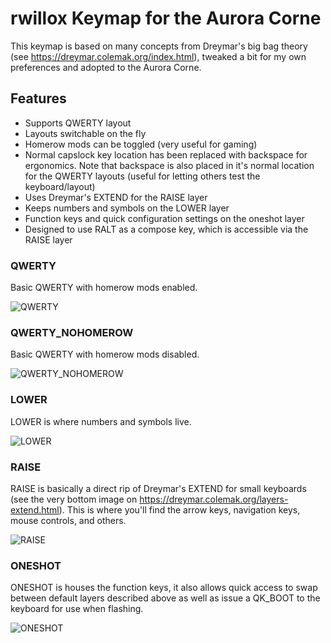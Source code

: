 # rwillox Keymap for the Aurora Corne

This keymap is based on many concepts from Dreymar's big bag theory (see https://dreymar.colemak.org/index.html), tweaked a bit for my own preferences and adopted to the Aurora Corne.

## Features

- Supports QWERTY layout
- Layouts switchable on the fly
- Homerow mods can be toggled (very useful for gaming)
- Normal capslock key location has been replaced with backspace for ergonomics. Note that backspace is also placed in it's normal location for the QWERTY layouts (useful for letting others test the keyboard/layout)
- Uses Dreymar's EXTEND for the RAISE layer
- Keeps numbers and symbols on the LOWER layer
- Function keys and quick configuration settings on the oneshot layer
- Designed to use RALT as a compose key, which is accessible via the RAISE layer

### QWERTY

Basic QWERTY with homerow mods enabled.

![QWERTY](https://i.imgur.com/NwIF3zJ.png)

### QWERTY_NOHOMEROW

Basic QWERTY with homerow mods disabled.

![QWERTY_NOHOMEROW](https://i.imgur.com/2C1IGrX.png)


### LOWER

LOWER is where numbers and symbols live.

![LOWER](https://i.imgur.com/HabJ4hv.png)

### RAISE

RAISE is basically a direct rip of Dreymar's EXTEND for small keyboards (see the very bottom image on https://dreymar.colemak.org/layers-extend.html). This is where you'll find the arrow keys, navigation keys, mouse controls, and others.

![RAISE](https://i.imgur.com/CtzQdKD.png)

### ONESHOT

ONESHOT is houses the function keys, it also allows quick access to swap between default layers described above as well as issue a QK_BOOT to the keyboard for use when flashing.

![ONESHOT](https://i.imgur.com/cckg75i.png)
